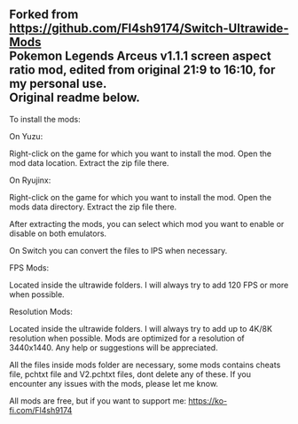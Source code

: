 Forked from https://github.com/Fl4sh9174/Switch-Ultrawide-Mods  
Pokemon Legends Arceus v1.1.1 screen aspect ratio mod, edited from original 21:9 to 16:10, for my personal use.  
Original readme below.  
--------
To install the mods:

On Yuzu:

Right-click on the game for which you want to install the mod.
Open the mod data location.
Extract the zip file there.

On Ryujinx:

Right-click on the game for which you want to install the mod.
Open the mods data directory.
Extract the zip file there.

After extracting the mods, you can select which mod you want to enable or disable on both emulators.

On Switch you can convert the files to IPS when necessary.

FPS Mods:

Located inside the ultrawide folders.
I will always try to add 120 FPS or more when possible.

Resolution Mods:

Located inside the ultrawide folders.
I will always try to add up to 4K/8K resolution when possible.
Mods are optimized for a resolution of 3440x1440. Any help or suggestions will be appreciated.

All the files inside mods folder are necessary, some mods contains cheats file, pchtxt file and V2.pchtxt files, dont delete any of these.
If you encounter any issues with the mods, please let me know.

All mods are free, but if you want to support me: https://ko-fi.com/Fl4sh9174
